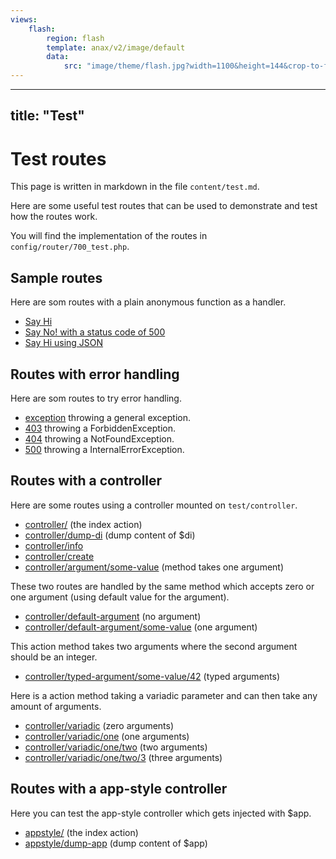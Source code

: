 ```yaml
---
views:
    flash:
        region: flash
        template: anax/v2/image/default
        data:
            src: "image/theme/flash.jpg?width=1100&height=144&crop-to-fit&area=20,0,0,0"
---
```


---
title: "Test"
---
Test routes
==========================

This page is written in markdown in the file `content/test.md`.

Here are some useful test routes that can be used to demonstrate and test how the routes work.

You will find the implementation of the routes in `config/router/700_test.php`.


Sample routes
------------------------

Here are som routes with a plain anonymous function as a handler.

* [Say Hi](test/hi)
* [Say No! with a status code of 500](test/no)
* [Say Hi using JSON](test/json)



Routes with error handling
------------------------

Here are som routes to try error handling.

* [exception](test/exception) throwing a general exception.
* [403](test/403) throwing a ForbiddenException.
* [404](test/404) throwing a NotFoundException.
* [500](test/500) throwing a InternalErrorException.



Routes with a controller
------------------------

Here are some routes using a controller mounted on `test/controller`.

* [controller/](test/controller) (the index action)
* [controller/dump-di](test/controller/dump-di) (dump content of \$di)
* [controller/info](test/controller/info)
* [controller/create](test/controller/create)
* [controller/argument/some-value](test/controller/argument/some-value) (method takes one argument)

These two routes are handled by the same method which accepts zero or one argument (using default value for the argument).

* [controller/default-argument](test/controller/default-argument) (no argument)
* [controller/default-argument/some-value](test/controller/default-argument/some-value) (one argument)

This action method takes two arguments where the second argument should be an integer.

* [controller/typed-argument/some-value/42](test/controller/typed-argument/some-value/42) (typed arguments)

Here is a action method taking a variadic parameter and can then take any amount of arguments.

* [controller/variadic](test/controller/variadic) (zero arguments)
* [controller/variadic/one](test/controller/variadic/one) (one arguments)
* [controller/variadic/one/two](test/controller/variadic/one/two) (two arguments)
* [controller/variadic/one/two/3](test/controller/variadic/one/two/3) (three arguments)



Routes with a app-style controller
------------------------

Here you can test the app-style controller which gets injected with $app.

* [appstyle/](test/appstyle) (the index action)
* [appstyle/dump-app](test/appstyle/dump-app) (dump content of $app)
